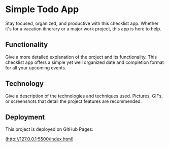 # Simple Todo App
Stay focused, organized, and productive with this checklist app. Whether it's for a vacation itinerary or a major work project, this app is here to help.

## Functionality

Give a more detailed explanation of the project and its functionality.
This checklist app offers a simple yet well organized date and completion format for all your upcoming events.

## Technology

Give a description of the technologies and techniques used. Pictures, GIFs, or screenshots that detail the project features are recommended.

## Deployment

This project is deployed on GitHub Pages:

(http://127.0.0.1:5500/index.html)
